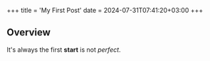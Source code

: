 +++
title = 'My First Post'
date = 2024-07-31T07:41:20+03:00
+++

## Overview
It's always the first **start** is not _perfect_.